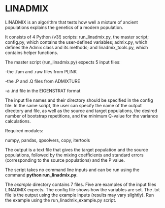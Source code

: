 # LINADMIX

LINADMIX is an algorithm that tests how well a mixture of ancient populations explains the genetics of a modern population.

It consists of 4 Python (v3!) scripts: run_linadmix.py, the master script; config.py, which contains the user-defined variables; admix.py, which defines the Admix class and its methods; and linadmix_tools.py, which contains helper functions.

The master script (run_linadmix.py) expects 5 input files:

-the .fam and .raw files from PLINK

-the .P and .Q files from ADMIXTURE

-a .ind file in the EIGENSTRAT format

The input file names and their directory should be specified in the config file. In the same script, the user can specify the name of the output directory and file, as well as the source and target populations, the desired number of bootstrap repetitions, and the minimum Q-value for the variance calculations.

Required modules:

numpy, pandas, qpsolvers, copy, itertools

The output is a text file that gives the target population and the source populations, followed by the mixing coefficients and standard errors (corresponding to the source populations) and the P value.

The script takes no command line inputs and can be run using the command **python run_linadmix.py**.

The *example* directory contains 7 files. Five are examples of the input files LINADMIX expects. The config file shows how the variables are set. The .txt
file is the output using the example inputs (results may vary slightly).
Run the example using the run_linadmix_example.py script.
